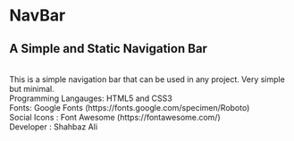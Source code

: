 # NavBar
<h2>A Simple and Static Navigation Bar</h2>
<br>
This is a simple navigation bar that can be used in any project. Very simple but minimal.
<br>
Programming Langauges: HTML5 and CSS3
<br>
Fonts: Google Fonts (https://fonts.google.com/specimen/Roboto)
<br>
Social Icons : Font Awesome (https://fontawesome.com/)


<br>
Developer : Shahbaz Ali

